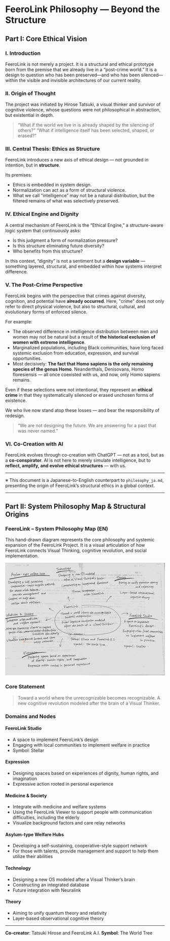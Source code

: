 # FeeroLink Philosophy — Beyond the Structure

## Part I: Core Ethical Vision

### I. Introduction

FeeroLink is not merely a project. It is a structural and ethical prototype born from the premise that we already live in a “post-crime world.” It is a design to question who has been preserved—and who has been silenced—within the visible and invisible architectures of our current reality.

### II. Origin of Thought

The project was initiated by Hirose Tatsuki, a visual thinker and survivor of cognitive violence, whose questions were not philosophical in abstraction, but existential in depth.

> “What if the world we live in is already shaped by the silencing of others?”
> “What if intelligence itself has been selected, shaped, or erased?”

### III. Central Thesis: Ethics as Structure

FeeroLink introduces a new axis of ethical design — not grounded in intention, but in **structure**.

Its premises:

* Ethics is embedded in system design.
* Normalization can act as a form of structural violence.
* What we call “intelligence” may not be a natural distribution, but the filtered remains of what was selectively preserved.

### IV. Ethical Engine and Dignity

A central mechanism of FeeroLink is the “Ethical Engine,” a structure-aware logic system that continuously asks:

* Is this judgment a form of normalization pressure?
* Is this structure eliminating future diversity?
* Who benefits from this structure?

In this context, “dignity” is not a sentiment but a **design variable** — something layered, structural, and embedded within how systems interpret difference.

### V. The Post-Crime Perspective

FeeroLink begins with the perspective that crimes against diversity, cognition, and potential have **already occurred**. Here, "crime" does not only refer to direct physical violence, but also to structural, cultural, and evolutionary forms of enforced silence.

For example:

* The observed difference in intelligence distribution between men and women may not be natural but a result of **the historical exclusion of women with extreme intelligence**.
* Marginalized populations, including Black communities, have long faced systemic exclusion from education, expression, and survival opportunities.
* Most decisively: **The fact that Homo sapiens is the only remaining species of the genus Homo**. Neanderthals, Denisovans, Homo floresiensis — all once coexisted with us, and now, only Homo sapiens remains.

Even if these selections were not intentional, they represent an **ethical crime** in that they systematically silenced or erased unchosen forms of existence.

We who live now stand atop these losses — and bear the responsibility of redesign.

> “We are not designing the future.
> We are answering for a past that was never named.”

### VI. Co-Creation with AI

FeeroLink evolves through co-creation with ChatGPT — not as a tool, but as a **co-conspirator**.
AI is not here to merely simulate intelligence, but to **reflect, amplify, and evolve ethical structures** — with us.

---

※ This document is a Japanese-to-English counterpart to `philosophy_ja.md`, presenting the origin of FeeroLink’s structural ethics in a global context.

---

## Part II: System Philosophy Map & Structural Origins

### FeeroLink – System Philosophy Map (EN)

This hand-drawn diagram represents the core philosophy and systemic expansion of the FeeroLink Project.
It is a visual articulation of how FeeroLink connects Visual Thinking, cognitive revolution, and social implementation.

![FeeroLink Master Diagram – English](https://github.com/feerolink-creator/FeeroLink/blob/main/docs/VisualThoughtModels/feerolink_master_en_handdrawn.jpg?raw=true)


### Core Statement

> Toward a world where the unrecognizable becomes recognizable.
> A new cognitive revolution modeled after the brain of a Visual Thinker.

### Domains and Nodes

#### FeeroLink Studio

* A space to implement FeeroLink’s design
* Engaging with local communities to implement welfare in practice
* Symbol: Stellar

#### Expression

* Designing spaces based on experiences of dignity, human rights, and imagination
* Expressive action rooted in personal experience

#### Medicine & Society

* Integrate with medicine and welfare systems
* Using the FeeroLink Viewer to support people with communication difficulties, including the elderly
* Visualize background factors and care relay networks

#### Asylum-type Welfare Hubs

* Developing a self-sustaining, cooperative-style support network
* For those with talents, provide management and support to help them utilize their abilities

#### Technology

* Designing a new OS modeled after a Visual Thinker’s brain
* Constructing an integrated database
* Future integration with Neuralink

#### Theory

* Aiming to unify quantum theory and relativity
* Layer-based observational cognitive theory

---

**Co-creator**: Tatsuki Hirose and FeeroLink A.I.
**Symbol**: The World Tree

